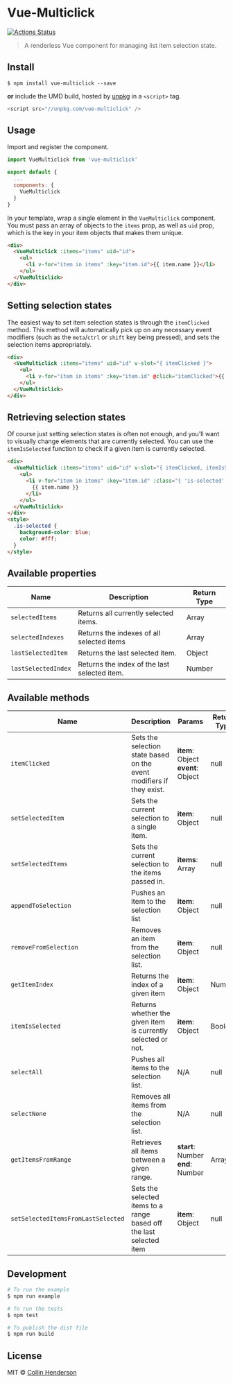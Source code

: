 # Vue-Multiclick

[![Actions Status](https://github.com/syropian/vue-multiclick/workflows/Tests/badge.svg)](https://github.com/syropian/vue-multiclick/actions)

> A renderless Vue component for managing list item selection state.

## Install

```
$ npm install vue-multiclick --save
```

**or** include the UMD build, hosted by [unpkg](https://unpkg.com) in a `<script>` tag.

```js
<script src="//unpkg.com/vue-multiclick" />
```

## Usage

Import and register the component.

```js
import VueMulticlick from 'vue-multiclick'

export default {
  ...
  components: {
    VueMulticlick
  }
}
```

In your template, wrap a single element in the `VueMulticlick` component. You must pass an array of objects to the `items` prop, as well as `uid` prop, which is the key in your item objects that makes them unique.

```html
<div>
  <VueMulticlick :items="items" uid="id">
    <ul>
      <li v-for="item in items" :key="item.id">{{ item.name }}</li>
    </ul>
  </VueMulticlick>
</div>
```

## Setting selection states

The easiest way to set item selection states is through the `itemClicked` method. This method will automatically pick up on any necessary event modifiers (such as the `meta`/`ctrl` or `shift` key being pressed), and sets the selection items appropriately.

```html
<div>
  <VueMulticlick :items="items" uid="id" v-slot="{ itemClicked }">
    <ul>
      <li v-for="item in items" :key="item.id" @click="itemClicked">{{ item.name }}</li>
    </ul>
  </VueMulticlick>
</div>
```

## Retrieving selection states

Of course just setting selection states is often not enough, and you'll want to visually change elements that are currently selected. You can use the `itemIsSelected` function to check if a given item is currently selected.

```html
<div>
  <VueMulticlick :items="items" uid="id" v-slot="{ itemClicked, itemIsSelected }">
    <ul>
      <li v-for="item in items" :key="item.id" :class="{ 'is-selected': itemIsSelected(item) }" @click="itemClicked">
        {{ item.name }}
      </li>
    </ul>
  </VueMulticlick>
</div>
<style>
  .is-selected {
    background-color: blue;
    color: #fff;
  }
</style>
```

## Available properties

| Name                | Description                                  | Return Type |
| ------------------- | -------------------------------------------- | ----------- |
| `selectedItems`     | Returns all currently selected items.        | Array       |
| `selectedIndexes`   | Returns the indexes of all selected items    | Array       |
| `lastSelectedItem`  | Returns the last selected item.              | Object      |
| `lastSelectedIndex` | Returns the index of the last selected item. | Number      |

## Available methods

| Name                               | Description                                                          | Params                                        | Return Type |
| ---------------------------------- | -------------------------------------------------------------------- | --------------------------------------------- | ----------- |
| `itemClicked`                      | Sets the selection state based on the event modifiers if they exist. | **item**: Object<br />**event**: Object<br /> | null        |
| `setSelectedItem`                  | Sets the current selection to a single item.                         | **item**: Object                              | null        |
| `setSelectedItems`                 | Sets the current selection to the items passed in.                   | **items**: Array                              | null        |
| `appendToSelection`                | Pushes an item to the selection list                                 | **item**: Object                              | null        |
| `removeFromSelection`              | Removes an item from the selection list.                             | **item**: Object                              | null        |
| `getItemIndex`                     | Returns the index of a given item                                    | **item**: Object                              | Number      |
| `itemIsSelected`                   | Returns whether the given item is currently selected or not.         | **item**: Object                              | Boolean     |
| `selectAll`                        | Pushes all items to the selection list.                              | N/A                                           | null        |
| `selectNone`                       | Removes all items from the selection list.                           | N/A                                           | null        |
| `getItemsFromRange`                | Retrieves all items between a given range.                           | **start**: Number<br />**end**: Number<br />  | Array       |
| `setSelectedItemsFromLastSelected` | Sets the selected items to a range based off the last selected item  | **item**: Object                              | null        |

## Development

```bash
# To run the example
$ npm run example

# To run the tests
$ npm test

# To publish the dist file
$ npm run build
```

## License

MIT © [Collin Henderson](https://github.com/syropian)
